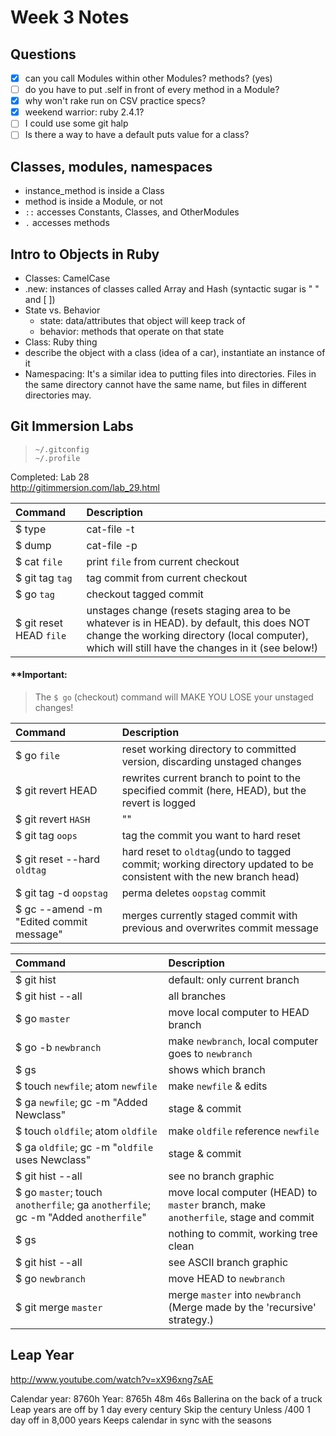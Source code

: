 # Week 3 Notes

## Questions
- [x] can you call Modules within other Modules? methods? (yes)
- [ ] do you have to put .self in front of every method in a Module?
- [x] why won't rake run on CSV practice specs?
- [x] weekend warrior: ruby 2.4.1?
- [ ] I could use some git halp
- [ ] Is there a way to have a default puts value for a class?

## Classes, modules, namespaces
- instance_method is inside a Class
- method is inside a Module, or not
- `::` accesses Constants, Classes, and OtherModules
- `.` accesses methods

## Intro to Objects in Ruby
- Classes: CamelCase
- .new: instances of classes called Array and Hash (syntactic sugar is " " and [ ])
- State vs. Behavior
    - state: data/attributes that object will keep track of
    - behavior: methods that operate on that state
- Class: Ruby thing
- describe the object with a class (idea of a car), instantiate an instance of it
- Namespacing: It's a similar idea to putting files into directories. Files in the same directory cannot have the same name, but files in different directories may.


## Git Immersion Labs

> `~/.gitconfig`  
`~/.profile`

Completed: Lab 28  
http://gitimmersion.com/lab_29.html

| Command   | Description   |
| :-------- | :------------- |
| $ type   | cat-file -t |
| $ dump   | cat-file -p |
| $ cat `file` | print `file` from current checkout |
| $ git tag `tag` | tag commit from current checkout |
| $ go `tag` | checkout tagged commit |
| $ git reset HEAD `file` | unstages change (resets staging area to be whatever is in HEAD). by default, this does NOT change the working directory (local computer), which will still have the changes in it (see below!) |

#### **Important:
> The `$ go` (checkout) command will MAKE YOU LOSE your unstaged changes!

| Command   | Description   |
| :-------- | :------------- |
| $ go `file` | reset working directory to committed version, discarding unstaged changes |
| $ git revert HEAD | rewrites current branch to point to the specified commit (here, HEAD), but the revert is logged |
| $ git revert `HASH` | "" |
| $ git tag `oops` | tag the commit you want to hard reset |
| $ git reset --hard `oldtag` | hard reset to `oldtag`(undo to tagged commit; working directory updated to be consistent with the new branch head) |
| $ git tag -d `oopstag` | perma deletes `oopstag` commit |
| $ gc --amend -m "Edited commit message" | merges currently staged commit with previous and overwrites commit message |

| Command   | Description   |
| :-------- | :------------- |
| $ git hist   | default: only current branch    |
| $ git hist --all       | all branches       |
| $ go `master`    | move local computer to HEAD branch    |
| $ go -b `newbranch` | make `newbranch`, local computer goes to `newbranch` |
| $ gs | shows which branch |
| $ touch `newfile`; atom `newfile` | make `newfile` & edits|
| $ ga `newfile`; gc -m "Added Newclass" | stage & commit |
| $ touch `oldfile`; atom `oldfile` | make `oldfile` reference `newfile` |
| $ ga `oldfile`; gc -m "`oldfile` uses Newclass" | stage & commit |
| $ git hist --all | see no branch graphic |
| $ go `master`; touch `anotherfile`; ga `anotherfile`; gc -m "Added `anotherfile`" | move local computer (HEAD) to `master` branch, make `anotherfile`, stage and commit |
| $ gs | nothing to commit, working tree clean |
| $ git hist --all | see ASCII branch graphic |
| $ go `newbranch` | move HEAD to `newbranch` |
| $ git merge `master` | merge `master` into `newbranch` (Merge made by the 'recursive' strategy.) |

## Leap Year
http://www.youtube.com/watch?v=xX96xng7sAE

Calendar year: 8760h
Year: 8765h 48m 46s
Ballerina on the back of a truck
Leap years are off by 1 day every century
Skip the century
Unless /400
1 day off in 8,000 years
Keeps calendar in sync with the seasons
